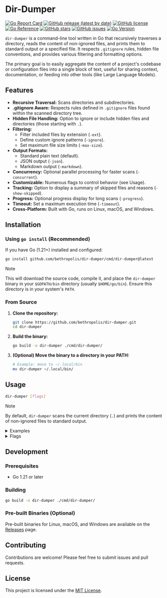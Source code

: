 # Dir-Dumper

[![Go Report Card](https://goreportcard.com/badge/github.com/bethropolis/dir-dumper)](https://goreportcard.com/report/github.com/bethropolis/dir-dumper)
[![GitHub release (latest by date)](https://img.shields.io/github/v/release/bethropolis/dir-dumper?style=flat-square&labelColor=1e1e2e&color=89b4fa)](https://github.com/bethropolis/dir-dumper/releases/latest)
[![GitHub license](https://img.shields.io/github/license/bethropolis/dir-dumper?style=flat-square&labelColor=1e1e2e&color=cba6f7)](https://github.com/bethropolis/dir-dumper/blob/main/LICENSE)
[![Go Reference](https://pkg.go.dev/badge/github.com/bethropolis/dir-dumper.svg)](https://pkg.go.dev/github.com/bethropolis/dir-dumper/) 
[![GitHub stars](https://img.shields.io/github/stars/bethropolis/dir-dumper?style=flat-square&labelColor=1e1e2e&color=f9e2af)](https://github.com/bethropolis/dir-dumper/stargazers)
[![GitHub issues](https://img.shields.io/github/issues/bethropolis/dir-dumper?style=flat-square&labelColor=1e1e2e&color=f38ba8)](https://github.com/bethropolis/dir-dumper/issues)
[![Go Version](https://img.shields.io/badge/Go-1.21+-a6e3a1?style=flat-square&logo=go&labelColor=1e1e2e)](https://golang.org/doc/go1.21)


`dir-dumper` is a command-line tool written in Go that recursively traverses a directory, reads the content of non-ignored files, and prints them to standard output or a specified file. It respects `.gitignore` rules, hidden file conventions, and provides various filtering and formatting options.

The primary goal is to easily aggregate the content of a project's codebase or configuration files into a single block of text, useful for sharing context, documentation, or feeding into other tools (like Large Language Models).

## Features

*   **Recursive Traversal:** Scans directories and subdirectories.
*   **.gitignore Aware:** Respects rules defined in `.gitignore` files found within the scanned directory tree.
*   **Hidden File Handling:** Option to ignore or include hidden files and directories (those starting with `.`).
*   **Filtering:**
    *   Filter included files by extension (`-ext`).
    *   Define custom ignore patterns (`-ignore`).
    *   Set maximum file size limits (`-max-size`).
*   **Output Formats:**
    *   Standard plain text (default).
    *   JSON output (`-json`).
    *   Markdown output (`-markdown`).
*   **Concurrency:** Optional parallel processing for faster scans (`-concurrent`).
*   **Customizable:** Numerous flags to control behavior (see Usage).
*   **Tracking:** Option to display a summary of skipped files and reasons (`-show-skipped`).
*   **Progress:** Optional progress display for long scans (`-progress`).
*   **Timeout:** Set a maximum execution time (`-timeout`).
*   **Cross-Platform:** Built with Go, runs on Linux, macOS, and Windows.

## Installation

### Using `go install` (Recommended)

If you have Go (1.21+) installed and configured:

```bash
go install github.com/bethropolis/dir-dumper/cmd/dir-dumper@latest
```

> [!NOTE]
> This will download the source code, compile it, and place the `dir-dumper` binary in your `$GOPATH/bin` directory (usually `$HOME/go/bin`). Ensure this directory is in your system's `PATH`.

### From Source

1.  **Clone the repository:**
    ```bash
    git clone https://github.com/bethropolis/dir-dumper.git
    cd dir-dumper
    ```
2.  **Build the binary:**
    ```bash
    go build -o dir-dumper ./cmd/dir-dumper/
    ```
3.  **(Optional) Move the binary to a directory in your PATH:**
    ```bash
    # Example: move to ~/.local/bin 
    mv dir-dumper ~/.local/bin/
    ```


## Usage

```bash
dir-dumper [flags]
```
> [!NOTE]
> By default, `dir-dumper` scans the current directory (`.`) and prints the content of non-ignored files to standard output.

<details>
<summary>Examples</summary>

*   **Scan the current directory:**
      ```bash
      dir-dumper
      ```
*   **Scan a specific directory:**
      ```bash
      dir-dumper -dir /path/to/your/project
      ```
*   **Only include Go and Markdown files:**
      ```bash
      dir-dumper -ext go,md
      ```
*   **Ignore all `.log` files and the `dist/` directory, in addition to `.gitignore` rules:**
      ```bash
      dir-dumper -ignore "*.log,dist/"
      ```
*   **Include hidden files (usually ignored):**
      ```bash
      dir-dumper -hidden=false
      ```
*   **Output to a file:**
      ```bash
      dir-dumper -output project_dump.txt
      ```
*   **Output in JSON format:**
      ```bash
      dir-dumper -json -output dump.json
      ```
*   **Output in Markdown format:**
      ```bash
      dir-dumper -markdown -output dump.md
      ```
*   **Use concurrent processing and show progress:**
      ```bash
      dir-dumper -concurrent -progress
      ```
*   **Show skipped files at the end:**
      ```bash
      dir-dumper -show-skipped
      ```
*   **Set a 5-minute timeout:**
      ```bash
      dir-dumper -timeout 5m
      ```
*   **Combine multiple options:**
      ```bash
      dir-dumper -dir ../other-project -ext go,mod -ignore "vendor/,*_test.go" -concurrent -output ../dump.txt
      ```
</details>

<details>
<summary>Flags</summary>

```
Flags:
      -concurrent
                        Enable concurrent file processing
      -dir string
                        The root directory to scan (default ".")
      -ext string
                        Only include files with these extensions (comma-separated, e.g., 'go,md,txt')
      -git
                        Ignore .git directories (default true)
      -hidden
                        Ignore hidden files/directories (starting with '.') (default true)
      -ignore string
                        Custom ignore patterns (comma-separated, gitignore syntax)
      -json
                        Output results in JSON format
      -log-level string
                        Set the logging level (DEBUG, INFO, WARN, ERROR) (default "INFO")
      -markdown
                        Output results in Markdown format
      -max-size int
                        Max file size to process in MB (0 = no limit)
      -no-color
                        Disable color output
      -output string
                        Output to file instead of stdout
      -progress
                        Show progress information
      -quiet
                        Suppress INFO messages (only show WARN, ERROR)
      -show-skipped
                        Show a list of skipped files/directories and reasons at the end
      -timeout duration
                        Maximum execution time (e.g., '30s', '5m')
      -verbose
                        Enable verbose logging (DEBUG, WARN, ERROR)
      -version
                        Show version information
      -workers int
                        Max number of concurrent workers (defaults to number of CPU cores)
```

</details>

## Development

### Prerequisites

*   Go 1.21 or later

### Building

```bash
go build -o dir-dumper ./cmd/dir-dumper/
```

### Pre-built Binaries (Optional)

Pre-built binaries for Linux, macOS, and Windows are available on the [Releases](https://github.com/bethropolis/dir-dumper/releases) page.

## Contributing

Contributions are welcome! Please feel free to submit issues and pull requests.

## License

This project is licensed under the [MIT License](LICENSE).